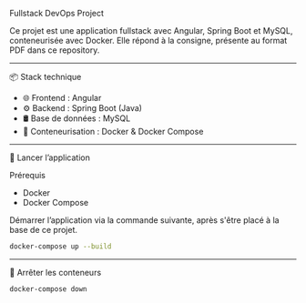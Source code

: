 
Fullstack DevOps Project

Ce projet est une application fullstack avec Angular, Spring Boot et MySQL, conteneurisée avec Docker. Elle répond à la consigne, présente au format PDF dans ce repository.

---

📦 Stack technique

- 🌐 Frontend : Angular
- ⚙️ Backend : Spring Boot (Java)
- 🛢️ Base de données : MySQL
- 🐳 Conteneurisation : Docker & Docker Compose

---

🚀 Lancer l’application

Prérequis

- Docker
- Docker Compose

Démarrer l’application via la commande suivante, après s'être placé à la base de ce projet.

```bash
docker-compose up --build
```

---

🛑 Arrêter les conteneurs

```bash
docker-compose down
```
